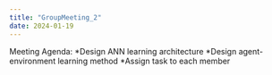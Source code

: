 ```yaml
---
title: "GroupMeeting_2"
date: 2024-01-19
---
```


Meeting Agenda:
*Design ANN learning architecture
*Design agent-environment learning method
*Assign task to each member

